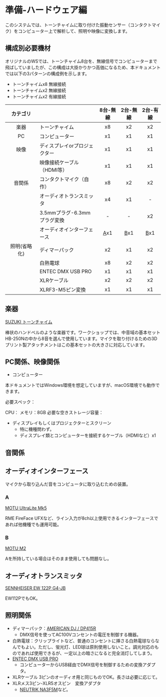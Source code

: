 # 準備-ハードウェア編

このシステムでは、トーンチャイムに取り付けた振動センサー（コンタクトマイク）をコンピューター上で解析して、照明や映像に変換します。

## 構成別必要機材

オリジナルのWSでは、トーンチャイム8台を、無線信号でコンピューターまで飛ばしていましたが、この構成は大掛かりかつ高価になるため、本ドキュメントでは以下の3パターンの構成例を示します。

- トーンチャイムx8 無線接続
- トーンチャイムx2 無線接続
- トーンチャイムx2 有線接続

|  カテゴリ   |                            | 8台-無線           | 2台-無線 | 2台-有線 | 
| :------: | -------------------------- | :----------------: | :------: | :------: | 
| 楽器　    | トーンチャイム                | x8                 | x2       | x2      | 
| PC       | コンピューター                | x1                 |x1        | x1      |
| 映像　    | ディスプレイorプロジェクター    | x1                 | x1       | x1      |
|  　　　   | 映像接続ケーブル（HDMI等）　 　| x1                 | x1       | x1      |
| 音関係    | コンタクトマイク（自作）       | x8                 | x2       | x2       | 
| 　　　    | オーディオトランスミッタ       | x4                 | x1       | -        | 
|          | 3.5mmプラグ-6.3mmプラグ変換   | -                 | -        | x2       |
| 　　　    | オーディオインターフェース      | [A](#A)x1         | [B](#B)x1 | [B](#B)x1|
|照明(省略化)| ディマーパック               | x2                 | x1       |  x2     |
| 　　　　　 | 白熱電球              　    |  x8                 | x2       | x2      |
| 　　　　　 | ENTEC DMX USB PRO          |  x1                | x1        | x1      |
| 　　　　　 | XLRケーブル                 | x2               | x2       | x2     |
| 　　　　　 | XLRF3-M5ピン変換            |  x1                | x1        | x1      |

## 楽器

[SUZUKI トーンチャイム](https://www.suzuki-music.co.jp/products/36403/)

棒状のハンドベルのような楽器です。ワークショップでは、中音域の基本セットHB-250Nの中から8音を選んで使用しています。マイクを取り付けるための3Dプリント製アタッチメントはこの基本セットの大きさに対応しています。

## PC関係、映像関係

- コンピューター

本ドキュメントではWindows環境を想定していますが、macOS環境でも動作できます。

必要スペック：

CPU：
メモリ：8GB
必要な空きストレージ容量：

- ディスプレイもしくはプロジェクターとスクリーン
  - 特に機種問わず。
  - ディスプレイ類とコンピューターを接続するケーブル（HDMIなど）x1

## 音関係

## オーディオインターフェース

マイクから取り込んだ音をコンピュータに取り込むための装置。

### A

[MOTU UltraLite Mk5](https://www.soundhouse.co.jp/products/detail/item/291119/)

RME FireFace UFXなど、ライン入力が8ch以上使用できるインターフェースであれば他機種でも運用可能。

### B

[MOTU M2](https://www.soundhouse.co.jp/products/detail/item/269730/)

Aを所持している場合はそのまま使用しても問題なし。

## オーディオトランスミッタ

[SENNHEISER EW 122P G4-JB](https://www.soundhouse.co.jp/products/detail/item/254766/)

EW112PでもOK。

## 照明関係

- ディマーパック：[AMERICAN DJ / DP415R](https://www.soundhouse.co.jp/products/detail/item/252223/)
    - DMX信号を使ってAC100Vコンセントの電圧を制御する機器。
- 白熱電球：クリップライトなど、普通のコンセントに挿さる白熱電球ならなんでもよい。ただし、蛍光灯、LED球は原則使用しないこと。調光対応のものであれば使用できるが、一定以上の暗さになると完全消灯してしまう。
- [ENTEC DMX USB PRO](https://www.enttec.com/product/dmx-usb-interfaces/dmx-usb-pro-professional-1u-usb-to-dmx512-converter/)
    - コンピューターからUSB経由でDMX信号を制御するための変換アダプタ。
- XLRケーブル 3ピンのオーディオ用と同じものでOK。長さは必要に応じて。
- XLRメス3ピン-XLR5オスピン　変換アダプタ
    - [NEUTRIK NA3F5M](https://www.soundhouse.co.jp/products/detail/item/236711/)など。